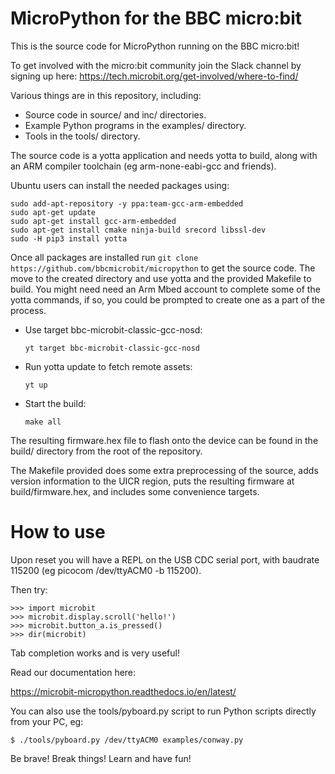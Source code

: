 MicroPython for the BBC micro:bit
=================================

This is the source code for MicroPython running on the BBC micro:bit!

To get involved with the micro:bit community join the Slack channel by signing up here:
https://tech.microbit.org/get-involved/where-to-find/

Various things are in this repository, including:
- Source code in source/ and inc/ directories.
- Example Python programs in the examples/ directory.
- Tools in the tools/ directory.

The source code is a yotta application and needs yotta to build, along
with an ARM compiler toolchain (eg arm-none-eabi-gcc and friends).

Ubuntu users can install the needed packages using:
```
sudo add-apt-repository -y ppa:team-gcc-arm-embedded
sudo apt-get update
sudo apt-get install gcc-arm-embedded
sudo apt-get install cmake ninja-build srecord libssl-dev
sudo -H pip3 install yotta
```

Once all packages are installed run
`git clone https://github.com/bbcmicrobit/micropython` to get the source code.
The move to the created directory and use yotta and the provided Makefile to build.
You might need need an Arm Mbed account to complete some of the yotta commands,
if so, you could be prompted to create one as a part of the process.

- Use target bbc-microbit-classic-gcc-nosd:

  ```
  yt target bbc-microbit-classic-gcc-nosd
  ```

- Run yotta update to fetch remote assets:

  ```
  yt up
  ```

- Start the build:

  ```
  make all
  ```

The resulting firmware.hex file to flash onto the device can be
found in the build/ directory from the root of the repository.

The Makefile provided does some extra preprocessing of the source,
adds version information to the UICR region, puts the resulting
firmware at build/firmware.hex, and includes some convenience targets.

How to use
==========

Upon reset you will have a REPL on the USB CDC serial port, with baudrate
115200 (eg picocom /dev/ttyACM0 -b 115200).

Then try:

    >>> import microbit
    >>> microbit.display.scroll('hello!')
    >>> microbit.button_a.is_pressed()
    >>> dir(microbit)

Tab completion works and is very useful!

Read our documentation here:

https://microbit-micropython.readthedocs.io/en/latest/

You can also use the tools/pyboard.py script to run Python scripts directly
from your PC, eg:

    $ ./tools/pyboard.py /dev/ttyACM0 examples/conway.py

Be brave! Break things! Learn and have fun!
